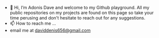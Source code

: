 - 👋 Hi, I’m Adonis Dave and welcome to my Github playground. All my public repositories on my projects are found on this page so take your time perusing and don't hesitate to reach out for any suggestions.
- 📫 How to reach me ...
- email me at daviddenis656@gmail.com


<!---
Adonis-Dave/Adonis-Dave is a ✨ special ✨ repository because its `README.md` (this file) appears on your GitHub profile.
You can click the Preview link to take a look at your changes.
--->

